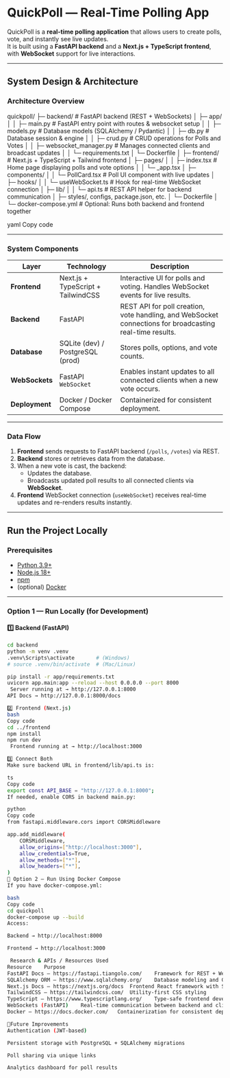#  QuickPoll — Real-Time Polling App

QuickPoll is a **real-time polling application** that allows users to create polls, vote, and instantly see live updates.  
It is built using a **FastAPI backend** and a **Next.js + TypeScript frontend**, with **WebSocket** support for live interactions.

---

##  System Design & Architecture

###  Architecture Overview
quickpoll/
├─ backend/ # FastAPI backend (REST + WebSockets)
│ ├─ app/
│ │ ├─ main.py # FastAPI entry point with routes & websocket setup
│ │ ├─ models.py # Database models (SQLAlchemy / Pydantic)
│ │ ├─ db.py # Database session & engine
│ │ ├─ crud.py # CRUD operations for Polls and Votes
│ │ ├─ websocket_manager.py # Manages connected clients and broadcast updates
│ │ └─ requirements.txt
│ └─ Dockerfile
│
├─ frontend/ # Next.js + TypeScript + Tailwind frontend
│ ├─ pages/
│ │ ├─ index.tsx # Home page displaying polls and vote options
│ │ └─ _app.tsx
│ ├─ components/
│ │ └─ PollCard.tsx # Poll UI component with live updates
│ ├─ hooks/
│ │ └─ useWebSocket.ts # Hook for real-time WebSocket connection
│ ├─ lib/
│ │ └─ api.ts # REST API helper for backend communication
│ ├─ styles/, configs, package.json, etc.
│ └─ Dockerfile
│
└─ docker-compose.yml # Optional: Runs both backend and frontend together

yaml
Copy code

---

###  System Components

| Layer | Technology | Description |
|-------|-------------|--------------|
| **Frontend** | Next.js + TypeScript + TailwindCSS | Interactive UI for polls and voting. Handles WebSocket events for live results. |
| **Backend** | FastAPI | REST API for poll creation, vote handling, and WebSocket connections for broadcasting real-time results. |
| **Database** | SQLite (dev) / PostgreSQL (prod) | Stores polls, options, and vote counts. |
| **WebSockets** | FastAPI `WebSocket` | Enables instant updates to all connected clients when a new vote occurs. |
| **Deployment** | Docker / Docker Compose | Containerized for consistent deployment. |

---

###  Data Flow
1. **Frontend** sends requests to FastAPI backend (`/polls`, `/votes`) via REST.
2. **Backend** stores or retrieves data from the database.
3. When a new vote is cast, the backend:
   - Updates the database.
   - Broadcasts updated poll results to all connected clients via **WebSocket**.
4. **Frontend** WebSocket connection (`useWebSocket`) receives real-time updates and re-renders results instantly.

---

##  Run the Project Locally

###  Prerequisites
- [Python 3.9+](https://www.python.org/)
- [Node.js 18+](https://nodejs.org/)
- [npm](https://www.npmjs.com/)
- (optional) [Docker](https://www.docker.com/)

---

###  Option 1 — Run Locally (for Development)

#### 1️⃣ Backend (FastAPI)
```bash
cd backend
python -m venv .venv
.venv\Scripts\activate       # (Windows)
# source .venv/bin/activate  # (Mac/Linux)

pip install -r app/requirements.txt
uvicorn app.main:app --reload --host 0.0.0.0 --port 8000
 Server running at → http://127.0.0.1:8000
API Docs → http://127.0.0.1:8000/docs

2️⃣ Frontend (Next.js)
bash
Copy code
cd ../frontend
npm install
npm run dev
 Frontend running at → http://localhost:3000

3️⃣ Connect Both
Make sure backend URL in frontend/lib/api.ts is:

ts
Copy code
export const API_BASE = "http://127.0.0.1:8000";
If needed, enable CORS in backend main.py:

python
Copy code
from fastapi.middleware.cors import CORSMiddleware

app.add_middleware(
    CORSMiddleware,
    allow_origins=["http://localhost:3000"],
    allow_credentials=True,
    allow_methods=["*"],
    allow_headers=["*"],
)
🐳 Option 2 — Run Using Docker Compose
If you have docker-compose.yml:

bash
Copy code
cd quickpoll
docker-compose up --build
Access:

Backend → http://localhost:8000

Frontend → http://localhost:3000

 Research & APIs / Resources Used
Resource	Purpose
FastAPI Docs – https://fastapi.tiangolo.com/	Framework for REST + WebSocket backend
SQLAlchemy ORM – https://www.sqlalchemy.org/	Database modeling and CRUD layer
Next.js Docs – https://nextjs.org/docs	Frontend React framework with SSR support
TailwindCSS – https://tailwindcss.com/	Utility-first CSS styling
TypeScript – https://www.typescriptlang.org/	Type-safe frontend development
WebSockets (FastAPI)	Real-time communication between backend and clients
Docker – https://docs.docker.com/	Containerization for consistent deployment

🧩Future Improvements
Authentication (JWT-based)

Persistent storage with PostgreSQL + SQLAlchemy migrations

Poll sharing via unique links

Analytics dashboard for poll results

